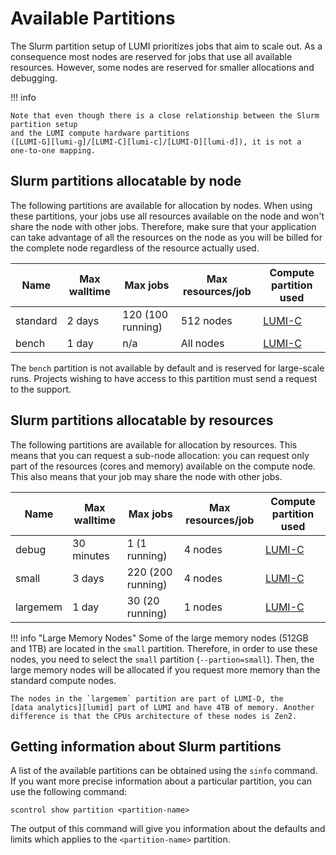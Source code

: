 # Available Partitions

[lumi-c]: ../../computing/systems/lumic.md
[lumi-g]: ../../computing/systems/lumig.md
[lumi-d]: ../../computing/systems/lumid.md

The Slurm partition setup of LUMI prioritizes jobs that aim to scale out. As a
consequence most nodes are reserved for jobs that use all available resources.
However, some nodes are reserved for smaller allocations and debugging. 

!!! info

    Note that even though there is a close relationship between the Slurm partition setup
    and the LUMI compute hardware partitions
    ([LUMI-G][lumi-g]/[LUMI-C][lumi-c]/[LUMI-D][lumi-d]), it is not a
    one-to-one mapping.


## Slurm partitions allocatable by node

The following partitions are available for allocation by nodes. When using
these partitions, your jobs use all resources available on the node and won't
share the node with other jobs. Therefore, make sure that
your application can take advantage of all the resources on the node as you
will be billed for the complete node regardless of the resource actually used.

| Name     | Max walltime | Max jobs          | Max resources/job  | Compute partition used |
| -------- | ------------ | ----------------- | ------------------ | ---------------------- |
| standard | 2 days       | 120 (100 running) | 512 nodes          | [LUMI-C][lumi-c]       |
| bench    | 1 day        | n/a               | All nodes          | [LUMI-C][lumi-c]       |

The `bench` partition is not available by default and is reserved for 
large-scale runs. Projects wishing to have access to this partition must send a 
request to the support.

## Slurm partitions allocatable by resources

The following partitions are available for allocation by resources. This means
that you can request a sub-node allocation: you can request only part of the 
resources (cores and memory) available on the compute node. This also means 
that your job may share the node with other jobs.

| Name     | Max walltime | Max jobs                | Max resources/job  | Compute partition used |
| -------- | ------------ | ----------------------- | ------------------ | ---------------------- |
| debug    | 30 minutes   |   1 (1 running)         | 4 nodes            | [LUMI-C][lumi-c]       |
| small    | 3 days       | 220 (200 running)       | 4 nodes            | [LUMI-C][lumi-c]       |
| largemem | 1 day        |  30 (20 running)        | 1 nodes            | [LUMI-C][lumi-c]       |

!!! info "Large Memory Nodes"
    Some of the large memory nodes (512GB and 1TB) are located in the `small` 
    partition. Therefore, in order to use these nodes, you need to select the 
    `small` partition (`--partion=small`). Then, the large memory nodes will be 
    allocated if you request more memory than the standard compute nodes.

    The nodes in the `largemem` partition are part of LUMI-D, the 
    [data analytics][lumid] part of LUMI and have 4TB of memory. Another 
    difference is that the CPUs architecture of these nodes is Zen2.

## Getting information about Slurm partitions

A list of the available partitions can be obtained using the `sinfo` command.
If you want more precise information about a particular partition, you can use
the following command:

```
scontrol show partition <partition-name>
```

The output of this command will give you information about the defaults and
limits which applies to the `<partition-name>` partition.

